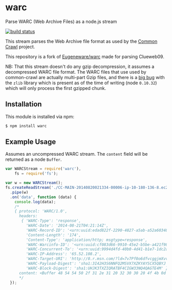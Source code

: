 # warc

Parse WARC (Web Archive Files) as a node.js stream

[![build status](https://secure.travis-ci.org/eugeneware/warc.png)](http://travis-ci.org/eugeneware/warc)

This stream parses the Web Archive file format as used by the
[Common Crawl](http://commoncrawl.org/the-data/get-started/) project.

This repository is a fork of [Eugeneware/warc](https://github.com/eugeneware/warc) made for parsing Clueweb09.

NB: That this stream doesn't do any gzip decompression, it assumes a
decompressed WARC file format. The WARC files that use used by common-crawl
are actually multi-part Gzip files, and there is a [big bug](https://github.com/joyent/node/pull/6442) with the `zlib` library which is present as of the time of writing (node `0.10.32`) which
will only process the first gzipped chunk.

## Installation

This module is installed via npm:

``` bash
$ npm install warc
```

## Example Usage

Assumes an uncompressed WARC stream. The `content` field will be returned as a
node `Buffer`.

``` js
var WARCStream = require('warc'),
    fs = require('fs');

var w = new WARCStream();
fs.createReadStream('./CC-MAIN-20140820021334-00006-ip-10-180-136-8.ec2.internal.warc.wat')
  .pipe(w)
  .on('data', function (data) {
    console.log(data);
    /*
    { protocol: 'WARC/1.0',
      headers:
       { 'WARC-Type': 'response',
         'WARC-Date': '2014-08-21T04:21:14Z',
         'WARC-Record-ID': '<urn:uuid:edad822f-2290-4827-a5ab-a52a60348461>',
         'Content-Length': '174',
         'Content-Type': 'application/http; msgtype=response',
         'WARC-Warcinfo-ID': '<urn:uuid:cf083d66-9910-45e2-b5be-a421f9889aac>',
         'WARC-Concurrent-To': '<urn:uuid:9994d4fd-40b0-4d41-b1e7-1dc2a7ccb1e7>',
         'WARC-IP-Address': '65.52.108.2',
         'WARC-Target-URI': 'http://0.r.msn.com/?ld=7v7Pf0o6dfvcggjmXvvsEKhzVUCUxwxRmKzEhcbUqMsh2Ubu9FZw1vPvSOUQKjNaf9lLFIpVKW3sQMR6aOgbPhwm9WR843zZRpT1jbKN7YgaGETlBJG5fdKcfifIi9WSQu9hAx6A&u=www.sportsmanias.com%2Frumors',
         'WARC-Payload-Digest': 'sha1:3I42H3S6NNFQ2MSVX7XZKYAYSCX5QBYJ',
         'WARC-Block-Digest': 'sha1:UHJK3TXZIQRATBF4CIGW33NQ4QAGTE4M' },
      content: <Buffer 48 54 54 50 2f 31 2e 31 20 32 30 30 20 4f 4b 0d 0a 53 65 72 76 65 72 3a 20 4d 69 63 72 6f 73 6f 66 74 2d 49 49 53 2f 38 2e 30 0d 0a 70 33 70 3a 20 43 50 ...> }
      */
  });
```
